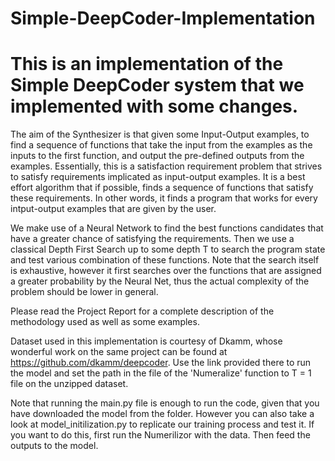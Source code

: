 # Simple-DeepCoder-Implementation
This is an implementation of the Simple DeepCoder system that we implemented with some changes.
===================================================================================
The aim of the Synthesizer is that given some Input-Output examples, to find a sequence of functions that take the input from the examples as the inputs to the first function, and output the pre-defined outputs from the examples.
Essentially, this is a satisfaction requirement problem that strives to satisfy requirements implicated as input-output examples. It is a best effort algorithm that if possible, finds a sequence of functions that satisfy these requirements. In other words, it finds a program that works for every intput-output examples that are given by the user. 

We make use of a Neural Network to find the best functions candidates that have a greater chance of satisfying the requirements. Then we use a classical Depth First Search up to some depth T to search the program state and test various combination of these functions. Note that the search itself is exhaustive, however it first searches over the functions that are assigned a greater probability by the Neural Net, thus the actual complexity of the problem should be lower in general. 

Please read the Project Report for a complete description of the methodology used as well as some examples. 

Dataset used in this implementation is courtesy of Dkamm, whose wonderful work on the same project can be found at https://github.com/dkamm/deepcoder. Use the link provided there to run the model and set the path in the file of the 'Numeralize' function to T = 1 file on the unzipped dataset.

Note that running the main.py file is enough to run the code, given that you have downloaded the model from the folder. However you can also take a look at model_initilization.py to replicate our training process and test it. If you want to do this, first run the Numerilizor with the data. Then feed the outputs to the model. 
